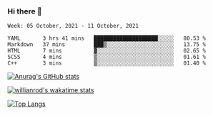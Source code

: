 ### Hi there 👋

<!--

[![Anurag's GitHub stats](https://github-readme-stats.vercel.app/api?username=oerroot)](https://github.com/anuraghazra/github-readme-stats)
[![Anurag's GitHub stats](https://github-readme-stats.vercel.app/api?username=oerroot&count_private=true)
[![Anurag's GitHub stats](https://github-readme-stats.vercel.app/api?username=oerroot&show_icons=true&theme=tokyonight)
[![Top Langs](https://github-readme-stats.vercel.app/api/top-langs/?username=oerroot&layout=compact)](https://github.com/anuraghazra/github-readme-stats)

-->

<!--START_SECTION:waka-->
```text
Week: 05 October, 2021 - 11 October, 2021

YAML       3 hrs 41 mins   ████████████████████░░░░░   80.53 % 
Markdown   37 mins         ███▒░░░░░░░░░░░░░░░░░░░░░   13.75 % 
HTML       7 mins          ▓░░░░░░░░░░░░░░░░░░░░░░░░   02.65 % 
SCSS       4 mins          ▒░░░░░░░░░░░░░░░░░░░░░░░░   01.61 % 
C++        3 mins          ▒░░░░░░░░░░░░░░░░░░░░░░░░   01.40 % 
```
<!--END_SECTION:waka-->

[![Anurag's GitHub stats](https://github-readme-stats.vercel.app/api?username=oerroot&count_private=true&show_icons=true&hide_border=true&include_all_commits=true&theme=tokyonight)](https://github.com/anuraghazra/github-readme-stats)

[![willianrod's wakatime stats](https://github-readme-stats.vercel.app/api/wakatime?username=Oerroot&count_private=true&show_icons=true&hide_border=true&hide_title=true&theme=tokyonight)](https://github.com/anuraghazra/github-readme-stats)

[![Top Langs](https://github-readme-stats.vercel.app/api/top-langs/?username=oerroot&count_private=true&show_icons=true&hide_border=true&layout=compact&theme=tokyonight)](https://github.com/anuraghazra/github-readme-stats)

<!--

[![willianrod's wakatime stats](https://github-readme-stats.vercel.app/api/wakatime?username=Oerroot)](https://github.com/anuraghazra/github-readme-stats)

-->
